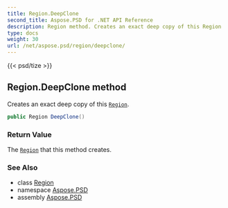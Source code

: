 ```yaml
---
title: Region.DeepClone
second_title: Aspose.PSD for .NET API Reference
description: Region method. Creates an exact deep copy of this Region
type: docs
weight: 30
url: /net/aspose.psd/region/deepclone/
---
```

{{< psd/tize >}}
## Region.DeepClone method

Creates an exact deep copy of this [`Region`](../).

```csharp
public Region DeepClone()
```

### Return Value

The [`Region`](../) that this method creates.

### See Also

* class [Region](../)
* namespace [Aspose.PSD](../../region/)
* assembly [Aspose.PSD](../../../)


